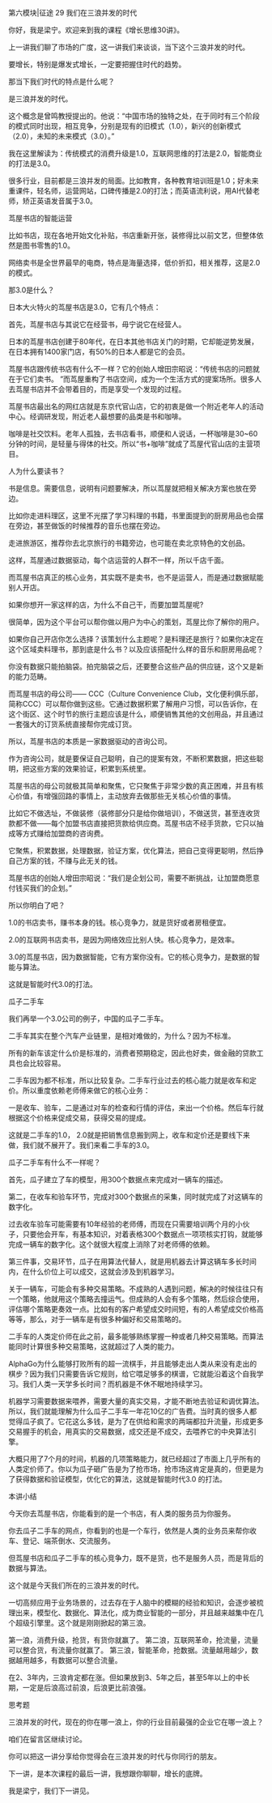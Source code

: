第六模块|征途  29 我们在三浪并发的时代

你好，我是梁宁。欢迎来到我的课程《增长思维30讲》。

上一讲我们聊了市场的广度，这一讲我们来谈谈，当下这个三浪并发的时代。

要增长，特别是爆发式增长，一定要把握住时代的趋势。

那当下我们时代的特点是什么呢？

是三浪并发的时代。

这个概念是曾鸣教授提出的。他说：“中国市场的独特之处，在于同时有三个阶段的模式同时出现，相互竞争，分别是现有的旧模式（1.0），新兴的创新模式（2.0），未知的未来模式（3.0）。”

我在这里解读为：传统模式的消费升级是1.0，互联网思维的打法是2.0，智能商业的打法是3.0。

很多行业，目前都是三浪并发的局面。比如教育，各种教育培训班是1.0；好未来重课件，轻名师，运营网站，口碑传播是2.0的打法；而英语流利说，用AI代替老师，矫正英语发音属于3.0。

茑屋书店的智能运营

比如书店，现在各地开始文化补贴，书店重新开张，装修得比以前文艺，但整体依然是图书零售的1.0。

网络卖书是全世界最早的电商，特点是海量选择，低价折扣，相关推荐，这是2.0的模式。

那3.0是什么？

日本大火特火的茑屋书店是3.0，它有几个特点：

首先，茑屋书店与其说它在经营书，毋宁说它在经营人。

日本的茑屋书店创建于80年代，在日本其他书店关门的时期，它却能逆势发展，在日本拥有1400家门店，有50%的日本人都是它的会员。

茑屋书店跟传统书店有什么不一样？它的创始人增田宗昭说：“传统书店的问题就在于它们卖书。 ”而茑屋重构了书店空间，成为一个生活方式的提案场所。很多人去茑屋书店并不会带着目的，而是享受一个发现的过程。

茑屋书店最出名的网红店就是东京代官山店，它的初衷是做一个附近老年人的活动中心。经调研发现，附近老人最想要的品类是书和咖啡。

咖啡是社交饮料。老年人孤独，去书店看书，顺便和人说话，一杯咖啡是30~60分钟的时间，是轻量与得体的社交。所以“书+咖啡”就成了茑屋代官山店的主营项目。

人为什么要读书？

书是信息。需要信息，说明有问题要解决，所以茑屋就把相关解决方案也放在旁边。

比如你走进料理区，这里不光摆了学习料理的书籍，书里面提到的厨房用品也会摆在旁边，甚至做饭的时候推荐的音乐也摆在旁边。

走进旅游区，推荐你去北京旅行的书籍旁边，也可能在卖北京特色的文创品。

这样，茑屋通过数据驱动，每个店运营的人群不一样，所以千店千面。

而茑屋书店真正的核心业务，其实既不是卖书，也不是运营人，而是通过数据赋能别人开店。

如果你想开一家这样的店，为什么不自己干，而要加盟茑屋呢?

很简单，因为这个平台可以帮你做以用户为中心的策划，茑屋比你了解你的用户。

如果你自己开店你怎么选择？该策划什么主题呢？是料理还是旅行？如果你决定在这个区域卖料理书，那到底是什么书？以及应该搭配什么样的音乐和厨房用品呢？

你没有数据只能拍脑袋。拍完脑袋之后，还要整合这些产品的供应链，这个又是新的能力范畴。

而茑屋书店的母公司—— CCC（Culture Convenience Club，文化便利俱乐部，简称CCC）可以帮你做到这些。它通过数据积累了解用户习惯，可以告诉你，在这个街区、这个时节的旅行主题应该是什么，顺便销售其他的文创用品，并且通过一套强大的订货系统直接帮你完成订货。

所以，茑屋书店的本质是一家数据驱动的咨询公司。

作为咨询公司，就是要保证自己聪明，自己的提案有效，不断积累数据，把这些聪明，把这些方案的效果验证，积累到系统里。

茑屋书店的母公司就极其简单和聚焦，它只聚焦于非常少数的真正困难，并且有核心价值，有增强回路的事情上，主动放弃去做那些无关核心价值的事情。

比如它不做选址，不做装修（装修部分只是给你做培训），不做送货，甚至连收货款都不做——每个加盟书店直接把货款给供应商。茑屋书店不经手货款，它只以抽成等方式赚给加盟商的咨询费。

它聚焦，积累数据，处理数据，验证方案，优化算法，把自己变得更聪明，然后挣自己方案的钱，不赚与此无关的钱。

茑屋书店的创始人增田宗昭说：“我们是企划公司，需要不断挑战，让加盟商愿意付钱买我们的企划。”

所以你明白了吧？

1.0的书店卖书，赚书本身的钱。核心竞争力，就是货好或者房租便宜。

2.0的互联网书店卖书，是因为网络效应比别人快。核心竞争力，是效率。

3.0的茑屋书店，因为数据智能，它有方案你没有。它的核心竞争力，是数据的智能与算法。

这就是智能时代3.0的打法。

瓜子二手车

我们再举一个3.0公司的例子，中国的瓜子二手车。

二手车其实在整个汽车产业链里，是相对难做的，为什么？因为不标准。

所有的新车该定什么价是标准的，消费者预期稳定，因此也好卖，做金融的贷款工具也会比较容易。

二手车因为都不标准，所以比较复杂。二手车行业过去的核心能力就是收车和定价。所以重度依赖老师傅来做它的核心业务：

一是收车、验车，二是通过对车的检查和行情的评估，来出一个价格。然后车行就根据这个价格来促成交易，获得交易的提成。

这就是二手车的1.0， 2.0就是把销售信息搬到网上，收车和定价还是要线下来做，我们就不展开了。我们来看二手车的3.0。

瓜子二手车有什么不一样呢？

首先，瓜子建立了车的模型，用300个数据点来完成对一辆车的描述。

第二，在收车和验车环节，完成对300个数据点的采集，同时就完成了对这辆车的数字化。

过去收车验车可能需要有10年经验的老师傅，而现在只需要培训两个月的小伙子，只要他会开车，有基本知识，对着表格300个数据点一项项核实打钩，就能够完成一辆车的数字化。这个就很大程度上消除了对老师傅的依赖。

第三件事，交易环节，瓜子在用算法代替人，就是用机器去计算这辆车多长时间内，在什么价位上可以成交，这就会涉及到机器学习。

关于一辆车，可能会有多种交易策略。不成熟的人遇到问题，解决的时候往往只有一个策略，他就用这个策略去撞运气。但成熟的人会有多个策略，然后综合使用，评估哪个策略更奏效一点。比如有的客户希望成交时间短，有的人希望成交价格高等等，那么，对于一辆车是有很多种偏好和交易策略的。

二手车的人类定价师在此之前，最多能够熟练掌握一种或者几种交易策略。而算法能同时计算很多种交易策略，这就超过了人类的能力。

AlphaGo为什么能够打败所有的超一流棋手，并且能够走出人类从来没有走出的棋步？因为我们只需要告诉它规则，给它喂足够多的棋谱，它就能沿着这个自我学习。我们人类一天学多长时间？而机器是不休不眠地持续学习。

机器学习需要数据来喂养，需要大量的真实交易，才能不断地去验证和调优算法。所以，我们就能理解为什么瓜子二手车一年花10亿的广告费。当时真的很多人都觉得瓜子疯了。它花这么多钱，是为了在供给和需求的两端都拉升流量，形成更多交易握手的机会，用真实的交易数据，成交还是不成交，去喂养它的中央算法引擎。

大概只用了7个月的时间，机器的几项策略能力，就已经超过了市面上几乎所有的人类定价师了。你以为瓜子砸广告是为了抢市场，抢市场这肯定是真的，但更是为了获得数据和验证模型，优化它的算法，这就是智能时代3.0 的打法。

本讲小结

今天你去茑屋书店，你能看到的是一个书店，有人类的服务员为你服务。

你去瓜子二手车的网点，你看到的也是一个车行，依然是人类的业务员来帮你收车、登记、端茶倒水、交流服务。

但茑屋书店和瓜子二手车的核心竞争力，既不是货，也不是服务人员，而是背后的数据与算法。

这个就是今天我们所在的三浪并发的时代。

一切高频应用于业务场景的，过去存在于人脑中的模糊的经验和知识，会逐步被梳理出来，模型化、数据化、算法化，成为商业智能的一部分，并且越来越集中在几个超级引擎里。这个就是刚刚掀起的第三浪。

第一浪，消费升级，抢货，有货你就赢了。
第二浪，互联网革命，抢流量，流量可以整合货，有流量你就赢了。
第三浪，智能革命，抢数据。流量越用越少，数据越用越多，有数据可以整合流量。

在2、3年内，三浪肯定都在涨。但如果放到3、5年之后，甚至5年以上的中长期，一定是后浪高过前浪，后浪更比前浪强。

思考题

三浪并发的时代，现在的你在哪一浪上，你的行业目前最强的企业它在哪一浪上？

咱们在留言区继续讨论。

你可以把这一讲分享给你觉得会在三浪并发的时代与你同行的朋友。

下一讲，是本次课程的最后一讲，我想跟你聊聊，增长的底牌。

我是梁宁，我们下一讲见。
